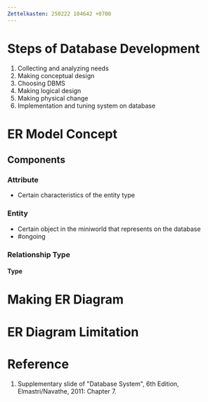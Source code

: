 ```yaml
---
Zettelkasten: 250222 104642 +0700
---
```

# Steps of Database Development
1. Collecting and analyzing needs
2. Making conceptual design
3. Choosing DBMS
4. Making logical design
5. Making physical change
6. Implementation and tuning system on database

# ER Model Concept
## Components
### Attribute
* Certain characteristics of the entity type
### Entity
* Certain object in the miniworld that represents on the database
* #ongoing 
### Relationship Type
#### Type
# Making ER Diagram
# ER Diagram Limitation

# Reference
1. Supplementary slide of "Database System", 6th Edition, Elmastri/Navathe, 2011: Chapter 7.